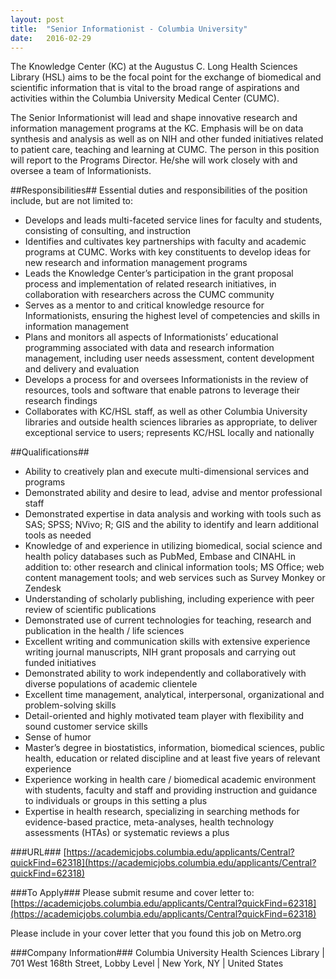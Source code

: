 ```yaml
---
layout: post
title:  "Senior Informationist - Columbia University"
date:   2016-02-29
---
```

The Knowledge Center (KC) at the Augustus C. Long Health Sciences Library (HSL) aims to be the focal point for the exchange of biomedical and scientific information that is vital to the broad range of aspirations and activities within the Columbia University Medical Center (CUMC).

The Senior Informationist will lead and shape innovative research and information management programs at the KC. Emphasis will be on data synthesis and analysis as well as on NIH and other funded initiatives related to patient care, teaching and learning at CUMC. The person in this position will report to the Programs Director. He/she will work closely with and oversee a team of Informationists.

##Responsibilities##
Essential duties and responsibilities of the position include, but are not limited to:  
* Develops and leads multi-faceted service lines for faculty and students, consisting of consulting, and instruction
* Identifies and cultivates key partnerships with faculty and academic programs at CUMC. Works with key constituents to develop ideas for new research and information management programs
* Leads the Knowledge Center’s participation in the grant proposal process and implementation of related research initiatives, in collaboration with researchers across the CUMC community
* Serves as a mentor to and critical knowledge resource for Informationists, ensuring the highest level of competencies and skills in information management
* Plans and monitors all aspects of Informationists’ educational programming associated with data and research information management, including user needs assessment, content development and delivery and evaluation
* Develops a process for and oversees Informationists in the review of resources, tools and software that enable patrons to leverage their research findings
* Collaborates with KC/HSL staff, as well as other Columbia University libraries and outside health sciences libraries as appropriate, to deliver exceptional service to users; represents KC/HSL locally and nationally

##Qualifications##
* Ability to creatively plan and execute multi-dimensional services and programs
* Demonstrated ability and desire to lead, advise and mentor professional staff
* Demonstrated expertise in data analysis and working with tools such as SAS; SPSS; NVivo; R; GIS and the ability to identify and learn additional tools as needed
* Knowledge of and experience in utilizing biomedical, social science and health policy databases such as PubMed, Embase and CINAHL in addition to: other research and clinical information tools; MS Office; web content management tools; and web services such as Survey Monkey or Zendesk
* Understanding of scholarly publishing, including experience with peer review of scientific publications
* Demonstrated use of current technologies for teaching, research and publication in the health / life sciences
* Excellent writing and communication skills with extensive experience writing journal manuscripts, NIH grant proposals and carrying out funded initiatives
* Demonstrated ability to work independently and collaboratively with diverse populations of academic clientele
* Excellent time management, analytical, interpersonal, organizational and problem-solving skills
* Detail-oriented and highly motivated team player with flexibility and sound customer service skills
* Sense of humor
* Master’s degree in biostatistics, information, biomedical sciences, public health, education or related discipline and at least five years of relevant experience
* Experience working in health care / biomedical academic environment with students, faculty and staff and providing instruction and guidance to individuals or groups in this setting a plus
* Expertise in health research, specializing in searching methods for evidence-based practice, meta-analyses, health technology assessments (HTAs) or systematic reviews a plus

###URL###
[https://academicjobs.columbia.edu/applicants/Central?quickFind=62318](https://academicjobs.columbia.edu/applicants/Central?quickFind=62318)

###To Apply###
Please submit resume and cover letter to: [https://academicjobs.columbia.edu/applicants/Central?quickFind=62318](https://academicjobs.columbia.edu/applicants/Central?quickFind=62318)

Please include in your cover letter that you found this job on Metro.org

###Company Information###
Columbia University Health Sciences Library | 701 West 168th Street, Lobby Level | New York, NY | United States